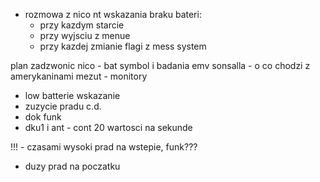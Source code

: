 - rozmowa z nico nt wskazania braku bateri:
	- przy kazdym starcie
	- przy wyjsciu z menue
	- przy kazdej zmianie flagi z mess system

plan
zadzwonic nico - bat symbol i badania emv
sonsalla - o co chodzi z amerykaninami
mezut - monitory


- low batterie wskazanie
- zuzycie pradu c.d.
- dok funk
- dku1 i ant - cont 20 wartosci na sekunde



!!! - czasami wysoki prad na wstepie, funk???
- duzy prad na poczatku